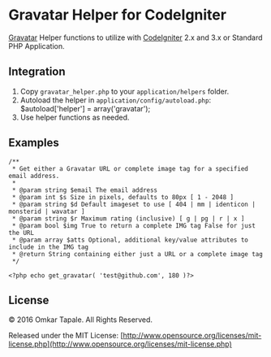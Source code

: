 # Gravatar Helper for CodeIgniter

[Gravatar](http://gravatar.com) Helper functions to utilize with [CodeIgniter](http://codeigniter.com) 2.x and 3.x or Standard PHP Application.

## Integration

1. Copy `gravatar_helper.php` to your `application/helpers` folder.
2. Autoload the helper in `application/config/autoload.php`: $autoload\['helper'\] = array\('gravatar'\);
3. Use helper functions as needed.

## Examples

```
/**
 * Get either a Gravatar URL or complete image tag for a specified email address.
 *
 * @param string $email The email address
 * @param int $s Size in pixels, defaults to 80px [ 1 - 2048 ]
 * @param string $d Default imageset to use [ 404 | mm | identicon | monsterid | wavatar ]
 * @param string $r Maximum rating (inclusive) [ g | pg | r | x ]
 * @param bool $img True to return a complete IMG tag False for just the URL
 * @param array $atts Optional, additional key/value attributes to include in the IMG tag
 * @return String containing either just a URL or a complete image tag
 */

<?php echo get_gravatar( 'test@github.com', 180 )?>
```

## License

© 2016 Omkar Tapale. All Rights Reserved.

Released under the MIT License: [http://www.opensource.org/licenses/mit-license.php](http://www.opensource.org/licenses/mit-license.php)


